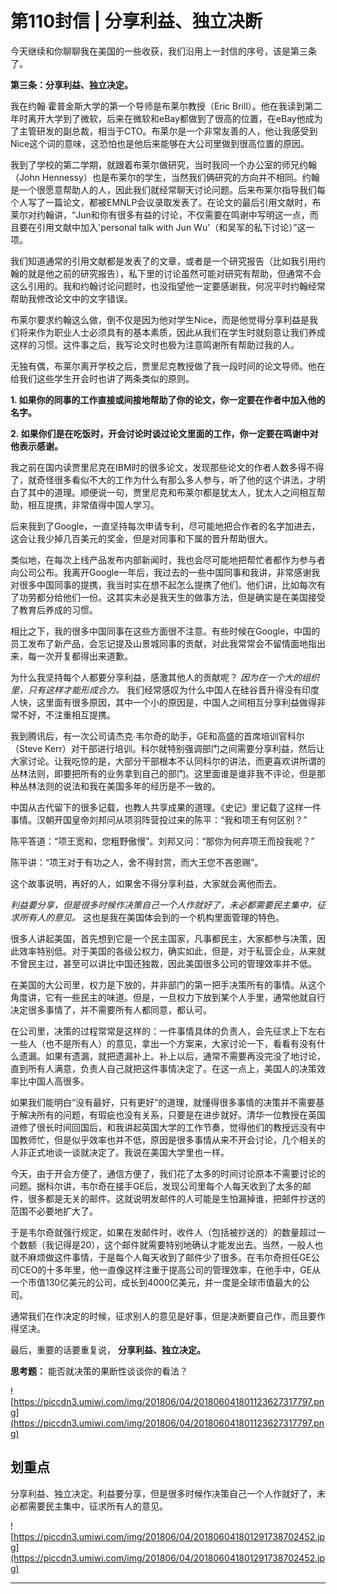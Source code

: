 # 第110封信 | 分享利益、独立决断

今天继续和你聊聊我在美国的一些收获，我们沿用上一封信的序号，该是第三条了。

 **第三条：分享利益、独立决定。**

我在约翰∙霍普金斯大学的第一个导师是布莱尔教授（Eric Brill）。他在我读到第二年时离开大学到了微软，后来在微软和eBay都做到了很高的位置，在eBay他成为了主管研发的副总裁，相当于CTO。布莱尔是一个非常友善的人，他让我感受到Nice这个词的意味，这恐怕也是他后来能够在大公司里做到很高位置的原因。

我到了学校的第二学期，就跟着布莱尔做研究，当时我同一个办公室的师兄约翰（John Hennessy）也是布莱尔的学生，当然我们俩研究的方向并不相同。约翰是一个很愿意帮助人的人，因此我们就经常聊天讨论问题。后来布莱尔指导我们每个人写了一篇论文，都被EMNLP会议录取发表了。在论文的最后引用文献时，布莱尔对约翰讲，“Jun和你有很多有益的讨论，不仅需要在鸣谢中写明这一点，而且要在引用文献中加入'personal talk with Jun Wu'（和吴军的私下讨论）”这一项。

我们知道通常的引用文献都是发表了的文章，或者是一个研究报告（比如我引用约翰的就是他之前的研究报告），私下里的讨论虽然可能对研究有帮助，但通常不会这么引用的。我和约翰讨论问题时，也没指望他一定要感谢我，何况平时约翰经常帮助我修改论文中的文字错误。

布莱尔要求约翰这么做，倒不仅是因为他对学生Nice，而是他觉得分享利益是我们将来作为职业人士必须具有的基本素质，因此从我们在学生时就刻意让我们养成这样的习惯。这件事之后，我写论文时也极为注意鸣谢所有帮助过我的人。

无独有偶，布莱尔离开学校之后，贾里尼克教授做了我一段时间的论文导师。他在给我们这些学生开会时也讲了两条类似的原则。

 **1. 如果你的同事的工作直接或间接地帮助了你的论文，你一定要在作者中加入他的名字。**

 **2. 如果你们是在吃饭时，开会讨论时谈过论文里面的工作，你一定要在鸣谢中对他表示感谢。**

我之前在国内读贾里尼克在IBM时的很多论文，发现那些论文的作者人数多得不得了，就奇怪很多看似不大的工作为什么有那么多人参与，听了他的这个讲法，才明白了其中的道理。顺便说一句，贾里尼克和布莱尔都是犹太人，犹太人之间相互帮助，相互提携，非常值得中国人学习。

后来我到了Google，一直坚持每次申请专利，尽可能地把合作者的名字加进去，这会让我少掉几百美元的奖金，但是对同事和下属的晋升帮助很大。

类似地，在每次上线产品发布内部新闻时，我也会尽可能地把帮忙者都作为参与者向公司公布。我离开Google一年后，我过去的一些中国同事和我讲，非常感谢我对很多中国同事的提携，我当时实在想不起怎么提携了他们。他们讲，比如每次有了功劳都分给他们一份。这其实未必是我天生的做事方法，但是确实是在美国接受了教育后养成的习惯。

相比之下，我的很多中国同事在这些方面很不注意。有些时候在Google，中国的员工发布了新产品，会忘记提及山景城同事的贡献，对此我常常会不留情面地指出来，每一次开复都得出来道歉。

为什么我坚持每个人都要分享利益，感激其他人的贡献呢？ *因为在一个大的组织里，只有这样才能形成合力。* 我们经常感叹为什么中国人在硅谷晋升得没有印度人快，这里面有很多原因，其中一个小的原因是，中国人之间相互分享利益做得非常不好，不注重相互提携。

我到腾讯后，有一次公司请杰克∙韦尔奇的助手，GE和高盛的首席培训官科尔（Steve Kerr）对干部进行培训。科尔就特别强调部门之间需要分享利益，然后让大家讨论。让我吃惊的是，大部分干部根本不认同科尔的讲法，而更喜欢讲所谓的丛林法则，即要把所有的业务拿到自己的部门。这里面谁是谁非我不评论，但是那种丛林法则的说法和我在美国多年的经历是不一致的。

中国从古代留下的很多记载，也教人共享成果的道理。《史记》里记载了这样一件事情。汉朝开国皇帝刘邦问从项羽阵营投过来的陈平：“我和项王有何区别？”

陈平答道：“项王宽和，您粗野傲慢”。刘邦又问：“那你为何弃项王而投我呢？”

陈平讲：“项王对于有功之人，舍不得封赏，而大王您不吝恩赐”。

这个故事说明，再好的人，如果舍不得分享利益，大家就会离他而去。

 *利益要分享，但是很多时候作决策自己一个人作就好了，未必都需要民主集中，征求所有人的意见。* 这也是我在美国体会到的一个机构里面管理的特色。

很多人讲起美国，首先想到它是一个民主国家，凡事都民主，大家都参与决策，因此效率特别低。对于美国的各级公权力，确实如此，但是，对于私营企业，从来就不曾民主过，甚至可以讲比中国还独裁，因此美国很多公司的管理效率并不低。

在美国的大公司里，权力是下放的，并非部门的第一把手决策所有的事情。从这个角度讲，它有一些民主的味道。但是，一旦权力下放到某个人手里，通常他就自行决定很多事情了，并不需要所有人都同意，都认可。

在公司里，决策的过程常常是这样的：一件事情具体的负责人，会先征求上下左右一些人（也不是所有人）的意见，拿出一个方案来，大家讨论一下，看看有没有什么遗漏。如果有遗漏，就把遗漏补上。补上以后，通常不需要再没完没了地讨论，直到所有人满意，负责人自己就把这件事情决定了。在这一点上，美国人的决策效率比中国人高很多。

如果我们能明白“没有最好，只有更好”的道理，就懂得很多事情的决策并不需要基于解决所有的问题，有瑕疵也没有关系，只要是在进步就好。清华一位教授在英国进修了很长时间回国后，和我讲起英国大学的工作节奏，觉得他们的教授远没有中国教师忙，但是似乎效率也并不低，原因是很多事情从来不开会讨论，几个相关的人非正式地谈一谈就决定了。我说在美国大学里也一样。

今天，由于开会方便了，通信方便了，我们花了太多的时间讨论原本不需要讨论的问题。据科尔讲，韦尔奇在接手GE后，发现公司里每个人每天收到了太多的邮件，很多都是无关的邮件。这就说明发邮件的人可能是生怕漏掉谁，把邮件抄送的范围不必要地扩大了。

于是韦尔奇就强行规定，如果在发邮件时，收件人（包括被抄送的）的数量超过一个数额（我记得是20），这个邮件就需要特别地确认才能发出去。当然，一般人也就不麻烦做这件事情，于是每个人每天收到了邮件少了很多。在韦尔奇担任GE公司CEO的十多年里，他一直像这样注重于提高公司的管理效率，在他手中，GE从一个市值130亿美元的公司，成长到4000亿美元，并一度是全球市值最大的公司。

通常我们在作决定的时候，征求别人的意见是好事，但是决断要自己作，而且要作得坚决。

最后，重要的话要重复说， **分享利益、独立决定。**

 **思考题：** 能否就决策的果断性谈谈你的看法？

![https://piccdn3.umiwi.com/img/201806/04/201806041801123627317797.png](https://piccdn3.umiwi.com/img/201806/04/201806041801123627317797.png)

## 划重点

分享利益、独立决定。利益要分享，但是很多时候作决策自己一个人作就好了，未必都需要民主集中，征求所有人的意见。


![https://piccdn3.umiwi.com/img/201806/04/201806041801291738702452.jpg](https://piccdn3.umiwi.com/img/201806/04/201806041801291738702452.jpg)

---

